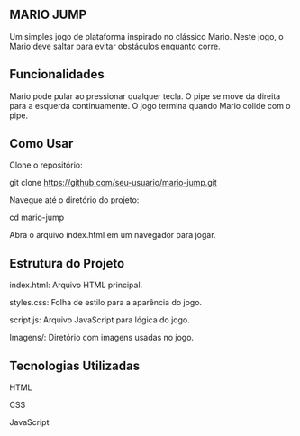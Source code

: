 ## MARIO JUMP
Um simples jogo de plataforma inspirado no clássico Mario. Neste jogo, o Mario deve saltar para evitar obstáculos enquanto corre.

## Funcionalidades
Mario pode pular ao pressionar qualquer tecla.
O pipe se move da direita para a esquerda continuamente.
O jogo termina quando Mario colide com o pipe.

## Como Usar
Clone o repositório:

git clone https://github.com/seu-usuario/mario-jump.git

Navegue até o diretório do projeto:

cd mario-jump

Abra o arquivo index.html em um navegador para jogar.

## Estrutura do Projeto
index.html: Arquivo HTML principal.

styles.css: Folha de estilo para a aparência do jogo.

script.js: Arquivo JavaScript para lógica do jogo.

Imagens/: Diretório com imagens usadas no jogo.


## Tecnologias Utilizadas
HTML

CSS

JavaScript
